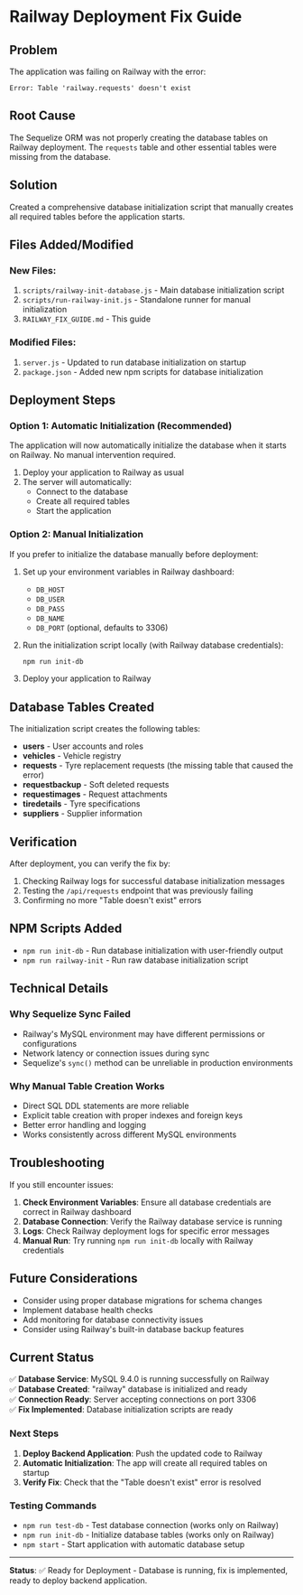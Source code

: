 # Railway Deployment Fix Guide

## Problem
The application was failing on Railway with the error:
```
Error: Table 'railway.requests' doesn't exist
```

## Root Cause
The Sequelize ORM was not properly creating the database tables on Railway deployment. The `requests` table and other essential tables were missing from the database.

## Solution
Created a comprehensive database initialization script that manually creates all required tables before the application starts.

## Files Added/Modified

### New Files:
1. `scripts/railway-init-database.js` - Main database initialization script
2. `scripts/run-railway-init.js` - Standalone runner for manual initialization
3. `RAILWAY_FIX_GUIDE.md` - This guide

### Modified Files:
1. `server.js` - Updated to run database initialization on startup
2. `package.json` - Added new npm scripts for database initialization

## Deployment Steps

### Option 1: Automatic Initialization (Recommended)
The application will now automatically initialize the database when it starts on Railway. No manual intervention required.

1. Deploy your application to Railway as usual
2. The server will automatically:
   - Connect to the database
   - Create all required tables
   - Start the application

### Option 2: Manual Initialization
If you prefer to initialize the database manually before deployment:

1. Set up your environment variables in Railway dashboard:
   - `DB_HOST`
   - `DB_USER` 
   - `DB_PASS`
   - `DB_NAME`
   - `DB_PORT` (optional, defaults to 3306)

2. Run the initialization script locally (with Railway database credentials):
   ```bash
   npm run init-db
   ```

3. Deploy your application to Railway

## Database Tables Created

The initialization script creates the following tables:

- **users** - User accounts and roles
- **vehicles** - Vehicle registry  
- **requests** - Tyre replacement requests (the missing table that caused the error)
- **requestbackup** - Soft deleted requests
- **requestimages** - Request attachments
- **tiredetails** - Tyre specifications
- **suppliers** - Supplier information

## Verification

After deployment, you can verify the fix by:

1. Checking Railway logs for successful database initialization messages
2. Testing the `/api/requests` endpoint that was previously failing
3. Confirming no more "Table doesn't exist" errors

## NPM Scripts Added

- `npm run init-db` - Run database initialization with user-friendly output
- `npm run railway-init` - Run raw database initialization script

## Technical Details

### Why Sequelize Sync Failed
- Railway's MySQL environment may have different permissions or configurations
- Network latency or connection issues during sync
- Sequelize's `sync()` method can be unreliable in production environments

### Why Manual Table Creation Works
- Direct SQL DDL statements are more reliable
- Explicit table creation with proper indexes and foreign keys
- Better error handling and logging
- Works consistently across different MySQL environments

## Troubleshooting

If you still encounter issues:

1. **Check Environment Variables**: Ensure all database credentials are correct in Railway dashboard
2. **Database Connection**: Verify the Railway database service is running
3. **Logs**: Check Railway deployment logs for specific error messages
4. **Manual Run**: Try running `npm run init-db` locally with Railway credentials

## Future Considerations

- Consider using proper database migrations for schema changes
- Implement database health checks
- Add monitoring for database connectivity issues
- Consider using Railway's built-in database backup features

## Current Status

✅ **Database Service**: MySQL 9.4.0 is running successfully on Railway  
✅ **Database Created**: "railway" database is initialized and ready  
✅ **Connection Ready**: Server accepting connections on port 3306  
✅ **Fix Implemented**: Database initialization scripts are ready  

### Next Steps

1. **Deploy Backend Application**: Push the updated code to Railway
2. **Automatic Initialization**: The app will create all required tables on startup
3. **Verify Fix**: Check that the "Table doesn't exist" error is resolved

### Testing Commands

- `npm run test-db` - Test database connection (works only on Railway)
- `npm run init-db` - Initialize database tables (works only on Railway)
- `npm start` - Start application with automatic database setup

---

**Status**: ✅ Ready for Deployment - Database is running, fix is implemented, ready to deploy backend application.